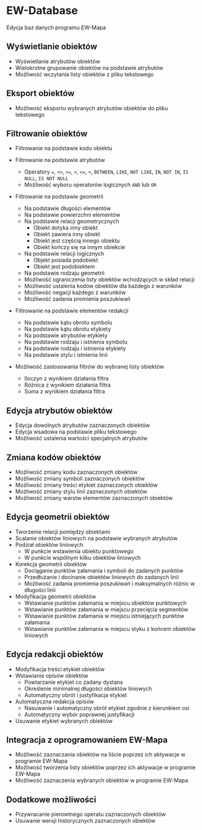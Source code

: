 # EW-Database

Edycja baz danych programu EW-Mapa

## Wyświetlanie obiektów

- Wyświetlanie atrybutów obiektów
- Wielokrotne grupowanie obiektów na podstawie atrybutów
- Możliwość wczytania listy obiektów z pliku tekstowego

## Eksport obiektów

- Możliwość eksportu wybranych atrybutów obiektów do pliku tekstowego

## Filtrowanie obiektów

- Filtrowanie na podstawie kodu obiektu

- Filtrowanie na podstawie atrybutów
	- Operatory `=`, `<>`, `>=`, `>`, `<=`, `<`, `BETWEEN`, `LIKE`, `NOT LIKE`, `IN`, `NOT IN`, `IS NULL`, `IS NOT NULL`
	- Możliwość wyboru operatorów logicznych `AND` lub `OR`

- Filtrowanie na podstawie geometrii
	- Na podstawie długości elementów
	- Na podstawie powierzchni elementów
	- Na podstawie relacji geometrycznych
		- Obiekt dotyka inny obiekt
		- Obiekt zawiera inny obiekt
		- Obiekt jest częścią innego obiektu
		- Obiekt kończy się na innym obiekcie
	- Na podstawie relacji logicznych
		- Objekt posiada podobiekt
		- Obiekt jest podobiektem
	- Na podstawie rodzaju geometrii
	- Możliwość ograniczenia listy obiektów wchodzących w skład relacji
	- Możliwość ustalenia kodów obiektów dla każdego z warunków
	- Możliwość negacji każdego z warunków
	- Możliwość zadania promienia poszukiwań

- Filtrowanie na podstawie elementów redakcji
	- Na podstawie kątu obrotu symbolu
	- Na podstawie kątu obrotu etykiety
	- Na podstawie atrybutów etykiety
	- Na podstawie rodzaju i istnienia symbolu
	- Na podstawie rodzaju i istnienia etykiety
	- Na podstawie stylu i istnienia linii
	
- Możliwość zastosowania filtrów do wybranej listy obiektów
	- Iloczyn z wynikiem działania filtra
	- Różnica z wynikiem działania filtra
	- Suma z wynikiem działania filtra
	
## Edycja atrybutów obiektów

- Edycja dowolnych atrybutów zaznaczonych obiektów
- Edycja wsadowa na podstawie pliku tekstowego
- Możliwość ustalenia wartości specjalnych atrybutów

## Zmiana kodów obiektów

- Możliwość zmiany kodu zaznaczonych obiektów
- Możliwość zmiany symboli zaznaczonych obiektów
- Możliwość zmiany treści etykiet zaznaczonych obiektów
- Możliwość zmiany stylu linii zaznaczonych obiektów
- Możliwość zmiany warstw elementów zaznaczonych obiektów

## Edycja geometrii obiektów

- Tworzenie relacji pomiędzy obiektami
- Scalanie obiektów liniowych na podstawie wybranych atrybutów
- Podział obiektów liniowych
	- W punkcie wstawienia obiektu punktowego
	- W punkcie wspólnym kilku obiektów liniowych
- Korekcja geometrii obiektów
	- Dociąganie punktów załamania i symboli do zadanych punktów
	- Przedłużanie i docinanie obiektów liniowych do zadanych linii
	- Możliwość zadania promienia poszukiwań i maksymalnych różnic w długości linii
- Modyfikacja geometrii obiektów
	- Wstawianie punktów załamania w miejscu obiektów punktowych
	- Wstawianie punktów załamania w miejscu przecięcia segmentów
	- Wstawianie punktów załamania w miejscu istniejących punktów załamania
	- Wstawianie punktów załamania w miejscu styku z końcem obiektów liniowych
	
## Edycja redakcji obiektów

- Modyfikacja treści etykiet obiektów
- Wstawianie opisów obiektów
	- Powtarzanie etykiet co zadany dystans
	- Określenie minimalnej długości obiektów liniowych
	- Automatyczny obrót i justyfikacja etykiet
- Automatyczna redakcja opisów
	- Nasuwanie i automatyczny obrót etykiet zgodnie z kierunkiem osi
	- Automatyczny wybór poprawnej justyfikacji
- Usuwanie etykiet wybranych obiektów

## Integracja z oprogramowaniem EW-Mapa

- Możliwość zaznaczania obiektów na liście poprzez ich aktywacje w programie EW-Mapa
- Możliwość tworzenia listy obiektów poprzez ich aktywacje w programie EW-Mapa
- Możliwość zaznaczenia wybranych obiektów w programie EW-Mapa

## Dodatkowe możliwości

- Przywracanie pierowtnego operatu zaznaczonych obiektów
- Usuwanie wersji historycznych zaznaczonych obiektów
